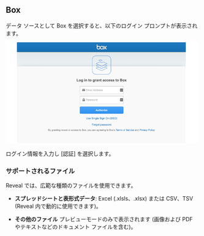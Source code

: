 ## Box

データ ソースとして Box を選択すると、以下のログイン プロンプトが表示されます。

![Box login prompt](images/box-login.png)

ログイン情報を入力し [認証] を選択します。

### サポートされるファイル

Reveal では、広範な種類のファイルを使用できます。

  - **スプレッドシートと表形式データ**: Excel (.xlsls、.xlsx) または CSV、TSV (Reveal 内で動的に使用できます)。

  - **その他のファイル** プレビューモードのみで表示されます (画像および PDF やテキストなどのドキュメント ファイルを含む)。
